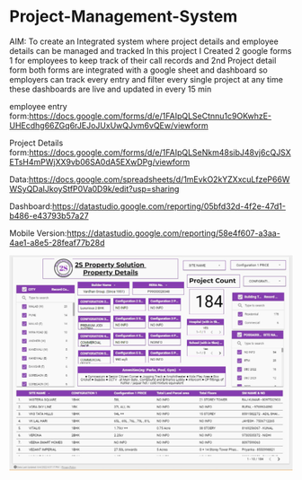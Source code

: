 
# Project-Management-System


AIM: To create an Integrated system where project details and employee details can be managed and tracked
In this project I Created 2 google forms 1 for employees to keep track of their call records and 2nd Project detail form both forms are integrated with a google sheet and dashboard so employers can track every entry and filter every single project at any time these dashboards are live and updated in every 15 min



employee entry form:https://docs.google.com/forms/d/e/1FAIpQLSeCtnnu1c9OKwhzE-UHEcdhg66ZGq6rJEJoJUxUwQJvm6vQEw/viewform


Project Details form:https://docs.google.com/forms/d/e/1FAIpQLSeNkm48sibJ48vj6cQJSXETsH4mPWjXX9vb06SA0dA5EXwDPg/viewform


Data:https://docs.google.com/spreadsheets/d/1mEvkO2kYZXxcuLfzeP66WWSyQDaIJkoyStfP0Va0D9k/edit?usp=sharing


Dashboard:https://datastudio.google.com/reporting/05bfd32d-4f2e-47d1-b486-e43793b57a27


Mobile Version:https://datastudio.google.com/reporting/58e4f607-a3aa-4ae1-a8e5-28feaf77b28d


![Dashbord](https://github.com/ZishanSayyed/Project-Mangment-System/blob/main/screenshot-2022-06-04-192426%20(1).jpg)

